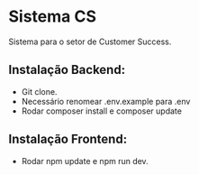 # Sistema CS

Sistema para o setor de Customer Success.

## Instalação Backend:
- Git clone.
- Necessário renomear .env.example para .env
- Rodar composer install e composer update

## Instalação Frontend:
- Rodar npm update e npm run dev.
